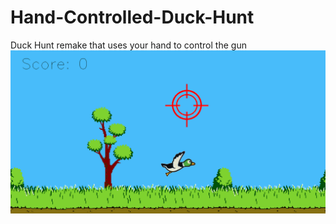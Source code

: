 # Hand-Controlled-Duck-Hunt
Duck Hunt remake that uses your hand to control the gun  
![alt tag](https://github.com/aaronchazh/Hand-Controlled-Duck-Hunt/blob/master/duckhunt.png)
